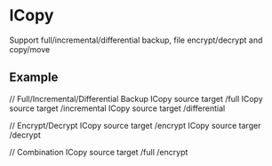# ICopy
Support full/incremental/differential backup, file encrypt/decrypt and copy/move

## Example
// Full/Incremental/Differential Backup
ICopy source target /full
ICopy source target /incremental
ICopy source target /differential

// Encrypt/Decrypt
ICopy source target /encrypt
ICopy source targer /decrypt

// Combination
ICopy source target /full /encrypt
